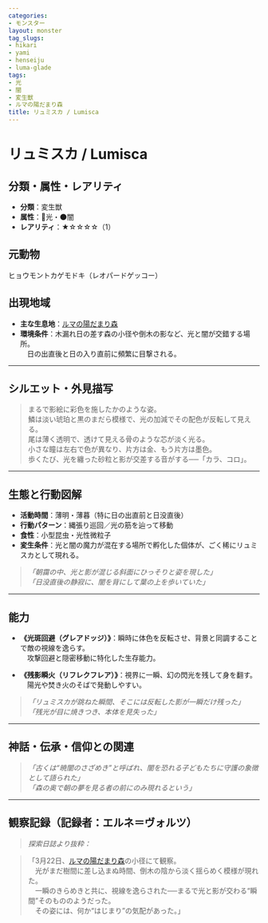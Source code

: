 ```yaml
---
categories:
- モンスター
layout: monster
tag_slugs:
- hikari
- yami
- henseiju
- luma-glade
tags:
- 光
- 闇
- 変生獣
- ルマの陽だまり森
title: リュミスカ / Lumisca
---
```


# リュミスカ / Lumisca

## 分類・属性・レアリティ

* **分類**：変生獣  
* **属性**：🌟光・🌑闇  
* **レアリティ**：★☆☆☆☆（1）

## 元動物

ヒョウモントカゲモドキ（レオパードゲッコー）

## 出現地域

* **主な生息地**：[ルマの陽だまり森](../place/luma_glade.md)  
* **環境条件**：木漏れ日の差す森の小径や倒木の影など、光と闇が交錯する場所。  
　日の出直後と日の入り直前に頻繁に目撃される。

---

## シルエット・外見描写

> まるで影絵に彩色を施したかのような姿。  
> 鱗は淡い琥珀と黒のまだら模様で、光の加減でその配色が反転して見える。  
> 尾は薄く透明で、透けて見える骨のような芯が淡く光る。  
> 小さな瞳は左右で色が異なり、片方は金、もう片方は墨色。  
> 歩くたび、光を纏った砂粒と影が交差する音がする──「カラ、コロ」。

---

## 生態と行動図解

* **活動時間**：薄明・薄暮（特に日の出直前と日没直後）
* **行動パターン**：縄張り巡回／光の筋を辿って移動  
* **食性**：小型昆虫・光性微粒子  
* **変生条件**：光と闇の魔力が混在する場所で孵化した個体が、ごく稀にリュミスカとして現れる。

> *「朝靄の中、光と影が混じる斜面にひっそりと姿を現した」*  
> *「日没直後の静寂に、闇を背にして葉の上を歩いていた」*

---

## 能力

* **《光斑回避（グレアドッジ）》**：瞬時に体色を反転させ、背景と同調することで敵の視線を逸らす。  
　攻撃回避と隠密移動に特化した生存能力。

* **《残影瞬火（リフレクフレア）》**：視界に一瞬、幻の閃光を残して身を翻す。  
　陽光や焚き火のそばで発動しやすい。

> *「リュミスカが跳ねた瞬間、そこには反転した影が一瞬だけ残った」*  
> *「残光が目に焼きつき、本体を見失った」*

---

## 神話・伝承・信仰との関連

> *「古くは“暁闇のさざめき”と呼ばれ、闇を恐れる子どもたちに守護の象徴として語られた」*  
> *「森の奥で朝の夢を見る者の前にのみ現れるという」*

---

## 観察記録（記録者：エルネ＝ヴォルツ）

> *探索日誌より抜粋：*

> 「3月22日、[ルマの陽だまり森](../place/luma_glade.md)の小径にて観察。  
　光がまだ樹間に差し込まぬ時間、倒木の陰から淡く揺らめく模様が現れた。  
　一瞬のきらめきと共に、視線を逸らされた──まるで光と影が交わる“瞬間”そのもののようだった。  
　その姿には、何か“はじまり”の気配があった。」